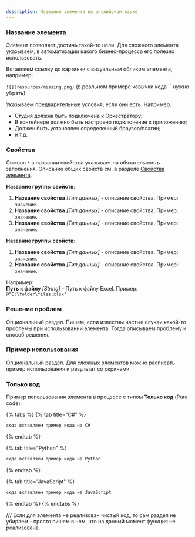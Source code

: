 ```yaml
---
description: Название элемента на английском языке
---
```


### Название элемента

Элемент позволяет достичь такой-то цели. Для сложного элемента указываем, в автоматизации какого бизнес-процесса его полезно использовать. 

Вставляем ссылку до картинки с визуальным обликом элемента, например:   

`![](resources/missing.png)`  (в реальном примере кавычки кода `` нужно убрать)


Указываем предварительные условия, если они есть. Например:
* Студия должна быть подключена к Оркестратору;
* В контейнере должно быть настроено подключение к приложению;
* Должен быть установлен определенный браузер/плагин;
* и т.д.

### Свойства
Символ `*` в названии свойства указывает на обязательность заполнения. Описание общих свойств см. в разделе [Свойства элемента](https://docs.primo-rpa.ru/primo-rpa/primo-studio/process/elements#svoistva-elementa).

**Название группы свойств**:

1. **Название свойства** *[Тип данных]* - описание свойства. Пример: `значение`.
1. **Название свойства** *[Тип данных]* - описание свойства. Пример: `значение`.
1. **Название свойства** *[Тип данных]* - описание свойства. Пример: `значение`.

**Название группы свойств**:

1. **Название свойства** *[Тип данных]* - описание свойства. Пример: `значение`.
1. **Название свойства** *[Тип данных]* - описание свойства.  Пример: `значение`.

Например:  
**Путь к файлу** *[String]* - Путь к файлу Excel. Пример: `@"C:\folder\files.xlsx"` 

### Решение проблем
Опциональный раздел. Пишем, если известны частые случаи какой-то проблемы при использовании элемента. Тогда описываем проблему и способ решения.

### Пример использования
Опциональный раздел. Для сложных элементов можно расписать пример использования и результат со скринами.

### Только код
Пример использования элемента в процессе с типом **Только код** (Pure code):

{% tabs %}
{% tab title="C#" %}
```csharp
сюда вставляем пример кода на C#
```
{% endtab %}

{% tab title="Python" %}
```python
сюда вставляем пример кода на Python
```
{% endtab %}

{% tab title="JavaScript" %}
```javascript
сюда вставляем пример кода на JavaScript
```
{% endtab %}
{% endtabs %}


/// Если для элемента не реализован чистый код, то сам раздел не убираем - просто пишем в нем, что на данный момент функция не реализована.
